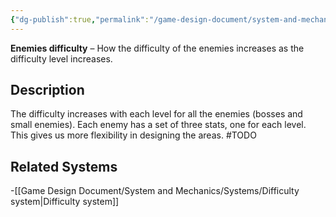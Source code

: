 ```yaml
---
{"dg-publish":true,"permalink":"/game-design-document/system-and-mechanics/mechanincs/enemy-mechanics/enemies-difficulty/"}
---
```


**Enemies difficulty** – How the difficulty of the enemies increases as the difficulty level increases.
## Description
The difficulty increases with each level for all the enemies (bosses and small enemies).
Each enemy has a set of three stats, one for each level. This gives us more flexibility in designing the areas.
#TODO
## Related Systems
-[[Game Design Document/System and Mechanics/Systems/Difficulty system\|Difficulty system]]
